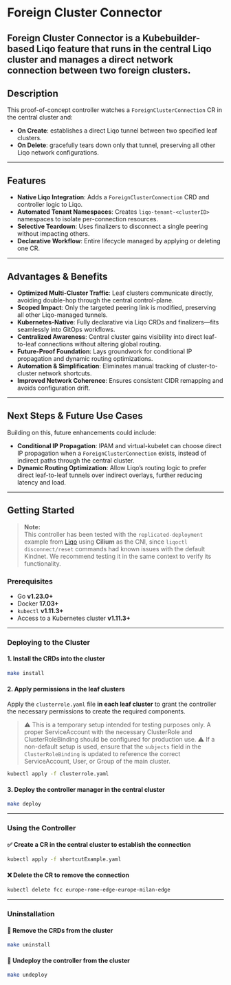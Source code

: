 # Foreign Cluster Connector

**Foreign Cluster Connector** is a Kubebuilder-based Liqo feature that runs in the **central Liqo cluster** and manages a direct network connection between two **foreign clusters**. 
---

## Description

This proof-of-concept controller watches a `ForeignClusterConnection` CR in the central cluster and:

- **On Create**: establishes a direct Liqo tunnel between two specified leaf clusters.  
- **On Delete**: gracefully tears down only that tunnel, preserving all other Liqo network configurations.

---

## Features

- **Native Liqo Integration**: Adds a `ForeignClusterConnection` CRD and controller logic to Liqo.  
- **Automated Tenant Namespaces**: Creates `liqo-tenant-<clusterID>` namespaces to isolate per-connection resources.  
- **Selective Teardown**: Uses finalizers to disconnect a single peering without impacting others.  
- **Declarative Workflow**: Entire lifecycle managed by applying or deleting one CR.

---

## Advantages & Benefits

- **Optimized Multi-Cluster Traffic**: Leaf clusters communicate directly, avoiding double-hop through the central control-plane.  
- **Scoped Impact**: Only the targeted peering link is modified, preserving all other Liqo-managed tunnels.  
- **Kubernetes-Native**: Fully declarative via Liqo CRDs and finalizers—fits seamlessly into GitOps workflows.  
- **Centralized Awareness**: Central cluster gains visibility into direct leaf-to-leaf connections without altering global routing.  
- **Future-Proof Foundation**: Lays groundwork for conditional IP propagation and dynamic routing optimizations.  
- **Automation & Simplification**: Eliminates manual tracking of cluster-to-cluster network shortcuts.  
- **Improved Network Coherence**: Ensures consistent CIDR remapping and avoids configuration drift.

---

## Next Steps & Future Use Cases

Building on this, future enhancements could include:

- **Conditional IP Propagation**: IPAM and virtual-kubelet can choose direct IP propagation when a `ForeignClusterConnection` exists, instead of indirect paths through the central cluster.  
- **Dynamic Routing Optimization**: Allow Liqo’s routing logic to prefer direct leaf-to-leaf tunnels over indirect overlays, further reducing latency and load.

---


## Getting Started

> **Note:**  
> This controller has been tested with the `replicated-deployment` example from [Liqo](https://github.com/liqotech/liqo) using **Cilium** as the CNI, since `liqoctl disconnect/reset` commands had known issues with the default Kindnet. We recommend testing it in the same context to verify its functionality.

### Prerequisites

- Go **v1.23.0+**
- Docker **17.03+**
- `kubectl` **v1.11.3+**
- Access to a Kubernetes cluster **v1.11.3+**

---

### Deploying to the Cluster



#### 1. **Install the CRDs into the cluster**

```sh
make install
```

#### 2. **Apply permissions in the leaf clusters**

Apply the `clusterrole.yaml` file **in each leaf cluster** to grant the controller the necessary permissions to create the required components.

> ⚠️ This is a temporary setup intended for testing purposes only. A proper ServiceAccount with the necessary ClusterRole and ClusterRoleBinding should be configured for production use.
>⚠️ If a non-default setup is used, ensure that the `subjects` field in the `ClusterRoleBinding` is updated to reference the correct ServiceAccount, User, or Group of the main cluster.
```sh
kubectl apply -f clusterrole.yaml
```

#### 3. **Deploy the controller manager in the central cluster**

```sh
make deploy
```

---

### Using the Controller

#### ✅ Create a CR in the central cluster to establish the connection

```sh
kubectl apply -f shortcutExample.yaml
```

#### ❌ Delete the CR to remove the connection

```sh
kubectl delete fcc europe-rome-edge-europe-milan-edge
```

---

### Uninstallation

#### 🔻 Remove the CRDs from the cluster

```sh
make uninstall
```

#### 🔻 Undeploy the controller from the cluster

```sh
make undeploy
```

